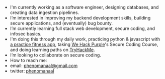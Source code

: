 - I'm currently working as a software engineer, designing databases, and creating data ingestion pipelines.
- I’m interested in improving my backend development skills, building secure applications, and (eventually) bug bounty.
- I’m currently learning full stack web development, secure coding, and infosec basics.
- I'm doing this through my daily work, practicing python & javascript with [a practice fitness app](https:/github.com/phenomanaal/syfit), taking [We Hack Purple](https://wehackpurple.com/)'s Secure Coding Course, and doing learning paths on [TryHackMe](https://tryhackme.com/hacktivities#learning-paths).
- I’m looking to collaborate on secure coding.
- How to reach me:
- email: phenomanaal@gmail.com
- twitter: [phenomanaal](http://www.twitter.com/phenomanaal)

<!---
phenomanaal/phenomanaal is a ✨ special ✨ repository because its `README.md` (this file) appears on your GitHub profile.
You can click the Preview link to take a look at your changes.
--->
